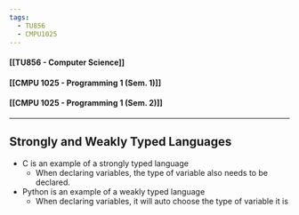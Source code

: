 ```yaml
---
tags:
  - TU856
  - CMPU1025
---
```

#### [[TU856 - Computer Science]]
#### [[CMPU 1025 - Programming 1 (Sem. 1)]]
#### [[CMPU 1025 - Programming 1 (Sem. 2)]]

---

## Strongly and Weakly Typed Languages
- C is an example of a strongly typed language
	- When declaring variables, the type of variable also needs to be declared.
- Python is an example of a weakly typed language
	- When declaring variables, it will auto choose the type of variable it is


